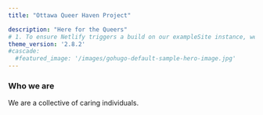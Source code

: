 ```yaml
---
title: "Ottawa Queer Haven Project"

description: "Here for the Queers"
# 1. To ensure Netlify triggers a build on our exampleSite instance, we need to change a file in the exampleSite directory.
theme_version: '2.8.2'
#cascade:
  #featured_image: '/images/gohugo-default-sample-hero-image.jpg'
---
```

### Who we are

We are a collective of caring individuals.

